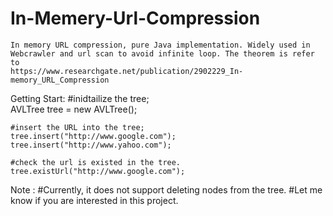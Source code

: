 # In-Memery-Url-Compression
	In memory URL compression, pure Java implementation. Widely used in Webcrawler and url scan to avoid infinite loop. The theorem is refer to 
	https://www.researchgate.net/publication/2902229_In-memory_URL_Compression

Getting Start:
	#inidtailize the tree;	
	AVLTree tree = new AVLTree();
	
	#insert the URL into the tree;
	tree.insert("http://www.google.com");
	tree.insert("http://www.yahoo.com");

	#check the url is existed in the tree.
	tree.existUrl("http://www.google.com");

Note :
	#Currently, it does not support deleting nodes from the tree.
	#Let me know if you are interested in this project.

